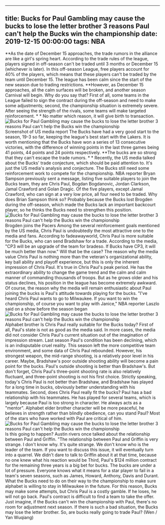 
---
title: Bucks for Paul Gambling may cause the bucks to lose the letter brother 3 reasons Paul can't help the Bucks win the championship
date: 2019-12-15 00:00:00
tags:  NBA
---
**As the date of December 15 approaches, the trade rumors in the alliance are like a girl's spring heart.
According to the trade rules of the league, players signed in off-season can't be traded until 3 months or December 15 (whichever is later). In this off-season League, free players account for 40% of the players, which means that these players can't be traded by the team until December 15. The league has been calm since the start of the new season due to trading restrictions.
**However, as December 15 approaches, all the calm surfaces will be broken, and another season Carnival will begin. Why do you say that? First of all, some teams in the League failed to sign the contract during the off-season and need to make some adjustments; second, the championship situation is extremely severe. After seeing the strength of the rivals, some teams will make targeted reinforcement. * *
No matter which reason, it will give birth to transaction.
![Bucks for Paul Gambling may cause the bucks to lose the letter brother 3 reasons Paul can't help the Bucks win the championship](bfbc3772b5af4c6991e74a5046c1388c.jpg)
Screenshot of US media report
The Bucks have had a very good start to the season, 19-3 so far, keeping the league's best start with the Lakers. It is worth mentioning that the Bucks have won a series of 13 consecutive victories, with the difference of winning points in the last three games being 41 points, 44 points and 24 points respectively. **The bucks are so strong that they can't escape the trade rumors. * *
Recently, the US media talked about the Bucks' trade conjecture, which should be paid attention to. It's just the US media's analysis and conjecture. The Bucks still need some reinforcement work to compete for the championship. NBA reporter Bryan Sampson previously sent a message, listing five suitable players to join the Bucks team, they are Chris Paul, Bogdan Bogdanovic, Jordan Clarkson, Jamal Crawford and Golan Dragic.
Of the five players, except Jamal Crawford, who can sign at a very low price, all four need to be traded. Why does Brian Sampson think so? Probably because the Bucks lost Brogden during the off-season, which made the Bucks lack an important backcourt player, so he thinks the Bucks need to strengthen this position.
![Bucks for Paul Gambling may cause the bucks to lose the letter brother 3 reasons Paul can't help the Bucks win the championship](90a8a4dc1f6a4420aff024ac60099951.jpg)
Brogden joins the Pacers
Among the several reinforcement goals mentioned by the US media, Chris Paul is undoubtedly the most attractive one to the media and fans. According to fadeawayworld, Chris Paul is more suitable for the Bucks, who can send Bradshaw for a trade. According to the media, "CP3 will be an upgrade of the team for bradeso. If Bucks have CP3, it will be much better than now."
Will that be the case?
The reason why the media value Chris Paul is nothing more than the veteran's organizational ability, key ball ability and playoff experience, but this is only the inherent impression of Chris Paul. It's true in Chris Paul's peak period. He has the extraordinary ability to change the game trend and the calm and calm manner of commanding thousands of troops. But as he grows older and his status declines, his position in the league has become extremely awkward.
Of course, the reason why the media will remain enthusiastic about Paul joining the bucks is Paul's attitude towards playing for the bucks. "I've heard Chris Paul wants to go to Milwaukee. If you want to win the championship, of course you want to play with Janice," NBA reporter Laszlo said on a show before the season began
![Bucks for Paul Gambling may cause the bucks to lose the letter brother 3 reasons Paul can't help the Bucks win the championship](84181041e3cf44f5ab286695f8d1e9a6.jpg)
Alphabet brother
Is Chris Paul really suitable for the Bucks today?
First of all, Paul's state is not as good as the media said. In more cases, the media did not consider Chris Paul's current situation out of the imagination of impression stream. Last season Paul's condition has been declining, which is an indisputable cruel reality. This season left the more competitive team environment, and some data of Chris Paul rebounded. However, his strongest weapon, the mid-range shooting, is a relatively poor level in his career.
Maybe, Bradshaw's poor outside shooting ability will become a pain point for the bucks. Paul's outside shooting is better than Bradshaw's. But don't forget, Chris Paul's three-point shooting rate is also relatively fluctuant, and three-point shooting is not his first choice. Strictly speaking, today's Chris Paul is not better than Bradshaw, and Bradshaw has played for a long time in bucks, obviously better understanding with his teammates.
Second, does Chris Paul really fit the bucks? Paul has a bad relationship with his teammates. He has played for several teams, which is largely because Paul is too strong in character. He always acts as a "mentor". Alphabet elder brother character will be more peaceful, he believes in strength rather than blindly obedience, can you stand Paul? Most of the stars who have worked with Paul are critical of him.
![Bucks for Paul Gambling may cause the bucks to lose the letter brother 3 reasons Paul can't help the Bucks win the championship](e8ddc4906f684bf599d4708768f5af80.jpg)
Is this going to happen?
Austin rivers once talked about the relationship between Paul and Griffin. "The relationship between Paul and Griffin is very strange. I don't know why. It's quite strange. We don't know who is the leader of the team. If you want to discuss this issue, it will eventually turn into a quarrel. We didn't dare to talk to Griffin about it at that time, because no one knew what his reaction would be
Third, Paul's $124 million contract for the remaining three years is a big bet for bucks. The bucks are under a lot of pressure. Everyone knows what it means for a star player to fail in a team's seven seasons, such as James, Howard, Anthony, Davis and Durant. What the Bucks need to do on their way to the championship to make sure alphabet is willing to stay in Milwaukee in the future.
For this reason, Bucks may make some attempts, but Chris Paul is a costly gamble. If he loses, he will not go back. Paul's contract is difficult to find a team to take the offer. Just imagine, if the Bucks can't win the championship with Paul, there's no room for adjustment next season. If there is such a bad situation, the Bucks may lose the letter brother.
So, are bucks really going to trade Paul?
(Wen / Yan Wuqiang)